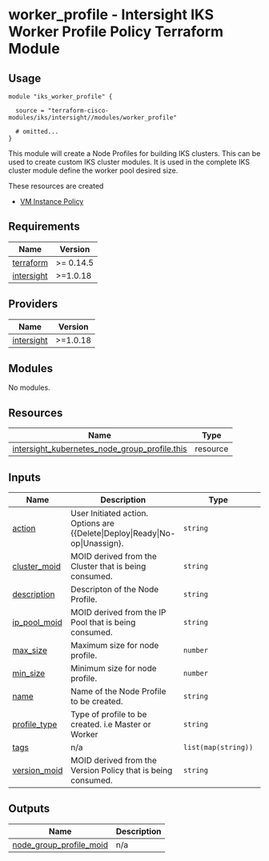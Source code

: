 # worker_profile - Intersight IKS Worker Profile Policy Terraform Module

## Usage

```hcl
module "iks_worker_profile" {

  source = "terraform-cisco-modules/iks/intersight//modules/worker_profile"

  # omitted...
}
```

This module will create a Node Profiles for building IKS clusters.
This can be used to create custom IKS cluster modules.  It is used in the complete IKS cluster module define the worker pool desired size.



These resources are created
* [VM Instance Policy](https://registry.terraform.io/providers/CiscoDevNet/intersight/latest/docs/resources/kubernetes_virtual_machine_instance_type)



<!-- BEGINNING OF PRE-COMMIT-TERRAFORM DOCS HOOK -->
## Requirements

| Name | Version |
|------|---------|
| <a name="requirement_terraform"></a> [terraform](#requirement\_terraform) | >= 0.14.5 |
| <a name="requirement_intersight"></a> [intersight](#requirement\_intersight) | >=1.0.18 |

## Providers

| Name | Version |
|------|---------|
| <a name="provider_intersight"></a> [intersight](#provider\_intersight) | >=1.0.18 |

## Modules

No modules.

## Resources

| Name | Type |
|------|------|
| [intersight_kubernetes_node_group_profile.this](https://registry.terraform.io/providers/CiscoDevNet/intersight/latest/docs/resources/kubernetes_node_group_profile) | resource |

## Inputs

| Name | Description | Type | Default | Required |
|------|-------------|------|---------|:--------:|
| <a name="input_action"></a> [action](#input\_action) | User Initiated action.  Options are {{Delete\|Deploy\|Ready\|No-op\|Unassign}. | `string` | `"No-op"` | no |
| <a name="input_cluster_moid"></a> [cluster\_moid](#input\_cluster\_moid) | MOID derived from the Cluster that is being consumed. | `string` | n/a | yes |
| <a name="input_description"></a> [description](#input\_description) | Descripton of the Node Profile. | `string` | `""` | no |
| <a name="input_ip_pool_moid"></a> [ip\_pool\_moid](#input\_ip\_pool\_moid) | MOID derived from the IP Pool that is being consumed. | `string` | n/a | yes |
| <a name="input_max_size"></a> [max\_size](#input\_max\_size) | Maximum size for node profile. | `number` | n/a | yes |
| <a name="input_min_size"></a> [min\_size](#input\_min\_size) | Minimum size for node profile. | `number` | n/a | yes |
| <a name="input_name"></a> [name](#input\_name) | Name of the Node Profile to be created. | `string` | n/a | yes |
| <a name="input_profile_type"></a> [profile\_type](#input\_profile\_type) | Type of profile to be created. i.e Master or Worker | `string` | `""` | no |
| <a name="input_tags"></a> [tags](#input\_tags) | n/a | `list(map(string))` | `[]` | no |
| <a name="input_version_moid"></a> [version\_moid](#input\_version\_moid) | MOID derived from the Version Policy that is being consumed. | `string` | n/a | yes |

## Outputs

| Name | Description |
|------|-------------|
| <a name="output_node_group_profile_moid"></a> [node\_group\_profile\_moid](#output\_node\_group\_profile\_moid) | n/a |
<!-- END OF PRE-COMMIT-TERRAFORM DOCS HOOK -->
